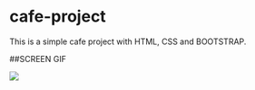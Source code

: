 # cafe-project

This is a simple cafe project with HTML, CSS and BOOTSTRAP.


##SCREEN GIF




![](cafe.gif)
